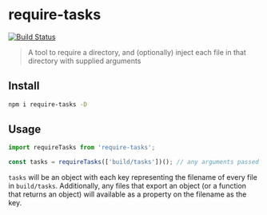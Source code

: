 # require-tasks

[![Build Status](https://travis-ci.org/DSchau/require-tasks.svg?branch=master)](https://travis-ci.org/DSchau/require-tasks)

> A tool to require a directory, and (optionally) inject each file in that directory with supplied arguments

## Install

```bash
npm i require-tasks -D
```

## Usage

```javascript
import requireTasks from 'require-tasks';

const tasks = requireTasks(['build/tasks'])(); // any arguments passed will be made available to any task that exports a function
```

`tasks` will be an object with each key representing the filename of every file in `build/tasks`. Additionally, any files that export an object (or a function that returns an object) will available as a property on the filename as the key.
